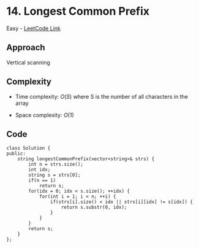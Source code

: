 # 14. Longest Common Prefix

Easy - [LeetCode Link](https://leetcode.com/problems/longest-common-prefix)

## Approach
Vertical scanning

## Complexity
- Time complexity: $O(S)$ where S is the number of all characters in the array

- Space complexity: $O(1)$

## Code
```
class Solution {
public:
    string longestCommonPrefix(vector<string>& strs) {
        int n = strs.size();
        int idx;
        string s = strs[0];
        if(n == 1)
            return s;
        for(idx = 0; idx < s.size(); ++idx) {
            for(int i = 1; i < n; ++i) {
                if(strs[i].size() < idx || strs[i][idx] != s[idx]) {
                    return s.substr(0, idx);
                }
            }
        }
        return s;
    }
};
```